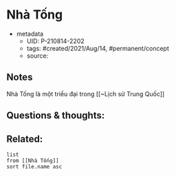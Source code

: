 # Nhà Tống

- metadata
	- UID: P-210814-2202
	- tags: #created/2021/Aug/14, #permanent/concept 
	- source: 

## Notes
Nhà Tống là một triều đại trong [[~Lịch sử Trung Quốc]]

## Questions & thoughts:


## Related:
```dataview
list
from [[Nhà Tống]]
sort file.name asc
```